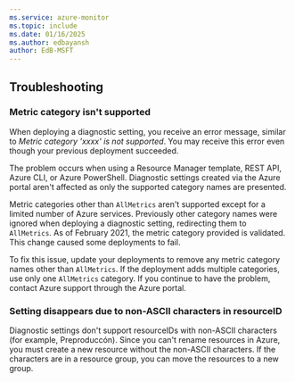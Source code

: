 ```yaml
---
ms.service: azure-monitor
ms.topic: include
ms.date: 01/16/2025
ms.author: edbayansh
author: EdB-MSFT
---
```


## Troubleshooting

### Metric category isn't supported

When deploying a diagnostic setting, you receive an error message, similar to *Metric category 'xxxx' is not supported*. You may receive this error even though your previous deployment succeeded. 

The problem occurs when using a Resource Manager template, REST API, Azure CLI, or Azure PowerShell. Diagnostic settings created via the Azure portal aren't affected as only the supported category names are presented.

Metric categories other than `AllMetrics` aren't supported except for a limited number of Azure services. Previously other category names were ignored when deploying a diagnostic setting, redirecting them to `AllMetrics`. As of February 2021, the metric category provided is validated. This change caused some deployments to fail.

To fix this issue, update your deployments to remove any metric category names other than `AllMetrics`. If the deployment adds multiple categories, use only one `AllMetrics` category. If you continue to have the problem, contact Azure support through the Azure portal. 

### Setting disappears due to non-ASCII characters in resourceID

Diagnostic settings don't support resourceIDs with non-ASCII characters (for example, Preproduccón). Since you can't rename resources in Azure, you must create a new resource without the non-ASCII characters. If the characters are in a resource group, you can move the resources to a new group.